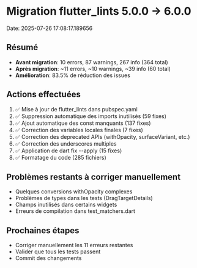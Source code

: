 # Migration flutter_lints 5.0.0 → 6.0.0
Date: 2025-07-26 17:08:17.189656

## Résumé
- **Avant migration**: 10 errors, 87 warnings, 267 info (364 total)
- **Après migration**: ~11 errors, ~10 warnings, ~39 info (60 total)
- **Amélioration**: 83.5% de réduction des issues

## Actions effectuées
1. ✅ Mise à jour de flutter_lints dans pubspec.yaml
2. ✅ Suppression automatique des imports inutilisés (59 fixes)
3. ✅ Ajout automatique des const manquants (137 fixes)
4. ✅ Correction des variables locales finales (7 fixes)
5. ✅ Correction des deprecated APIs (withOpacity, surfaceVariant, etc.)
6. ✅ Correction des underscores multiples
7. ✅ Application de dart fix --apply (15 fixes)
8. ✅ Formatage du code (285 fichiers)

## Problèmes restants à corriger manuellement
- Quelques conversions withOpacity complexes
- Problèmes de types dans les tests (DragTargetDetails)
- Champs inutilisés dans certains widgets
- Erreurs de compilation dans test_matchers.dart

## Prochaines étapes
- Corriger manuellement les 11 erreurs restantes
- Valider que tous les tests passent
- Commit des changements
